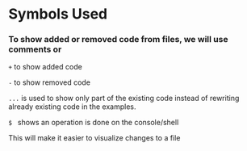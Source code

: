 # Symbols Used

### To show added or removed code from files, we will use comments or 

`+` to show added code

`-` to show removed code

`...` is used to show only part of the existing code instead of rewriting already existing code in the examples.

`$ ` shows an operation is done on the console/shell 

This will make it easier to visualize changes to a file
